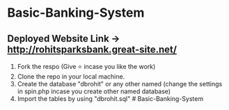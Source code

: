 # Basic-Banking-System

## Deployed Website Link -> http://rohitsparksbank.great-site.net/
  
1. Fork the respo (Give ⭐ incase you like the work)
2. Clone the repo in your local machine.
3. Create the database "dbrohit" or any other named (change the settings in spin.php incase you create other named database)
4. Import the tables by using "dbrohit.sql"
#   B a s i c - B a n k i n g - S y s t e m  
 